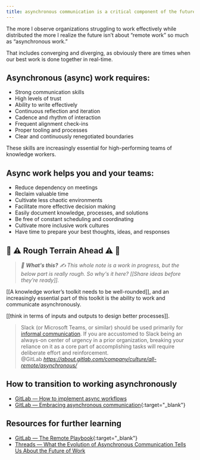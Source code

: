 ```yaml
---
title: asynchronous communication is a critical component of the future of work
---
```

The more I observe organizations struggling to work effectively while distributed the more I realize the future isn’t about “remote work” so much as “asynchronous work.”

That includes converging and diverging, as obviously there are times when our best work is done together in real-time.

## Asynchronous (async) work requires:    
- Strong communication skills
- High levels of trust
- Ability to write effectively
- Continuous reflection and iteration
- Cadence and rhythm of interaction
- Frequent alignment check-ins
- Proper tooling and processes
- Clear and continuously renegotiated boundaries

These skills are increasingly essential for high-performing teams of knowledge workers.

## Async work helps you and your teams:
- Reduce dependency on meetings
- Reclaim valuable time
- Cultivate less chaotic environments
- Facilitate more effective decision making
- Easily document knowledge, processes, and solutions
- Be free of constant scheduling and coordinating
- Cultivate more inclusive work cultures
- Have time to prepare your best thoughts, ideas, and responses

## 🚧 ⚠️ Rough Terrain Ahead ⚠️ 🚧
> *🛑  **What's this?** ✍️  This whole note is a work in progress, but the below part is really rough. So why's it here? [[Share ideas before they’re ready]].*

[[A knowledge worker’s toolkit needs to be well-rounded]], and an increasingly essential part of this toolkit is the ability to work and communicate asynchronously.

[[think in terms of inputs and outputs to design better processes]].

<blockquote class="quoteback" darkmode="" data-title="Embracing%20asynchronous%20communication" data-author="@GitLab" cite="https://about.gitlab.com/company/culture/all-remote/asynchronous/">
Slack (or Microsoft Teams, or similar) should be used primarily for <a href="https://about.gitlab.com/company/culture/all-remote/informal-communication/" target="_blank" rel="noopener">informal communication</a>. If you are accustomed to Slack being an always-on center of urgency in a prior organization, breaking your reliance on it as a core part of accomplishing tasks will require deliberate effort and reinforcement.
<footer>@GitLab<cite> <a href="https://about.gitlab.com/company/culture/all-remote/asynchronous/">https://about.gitlab.com/company/culture/all-remote/asynchronous/</a></cite></footer>
</blockquote><script note="" src="https://cdn.jsdelivr.net/gh/Blogger-Peer-Review/quotebacks@1/quoteback.js"></script>

## How to transition to working asynchronously
- [GitLab — How to implement async workflows](https://about.gitlab.com/company/culture/all-remote/asynchronous/#how-to-implement-asynchronous-workflows)
- [GitLab — Embracing asynchronous communication](https://about.gitlab.com/company/culture/all-remote/asynchronous/){:target="_blank"}

## Resources for further learning
- [GitLab — The Remote Playbook](https://learn.gitlab.com/suddenlyremote){:target="_blank"}
- [Threads — What the Evolution of Asynchronous Communication Tells Us About the Future of Work](https://threads.com/blog/what-the-evolution-of-asynchronous-communication-tells-us-about-the-future) 